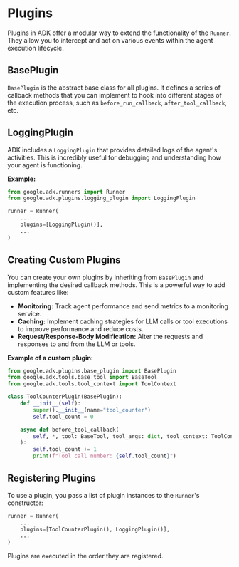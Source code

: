# Plugins

Plugins in ADK offer a modular way to extend the functionality of the `Runner`. They allow you to intercept and act on various events within the agent execution lifecycle.

## BasePlugin

`BasePlugin` is the abstract base class for all plugins. It defines a series of callback methods that you can implement to hook into different stages of the execution process, such as `before_run_callback`, `after_tool_callback`, etc.

## LoggingPlugin

ADK includes a `LoggingPlugin` that provides detailed logs of the agent's activities. This is incredibly useful for debugging and understanding how your agent is functioning.

**Example:**

```python
from google.adk.runners import Runner
from google.adk.plugins.logging_plugin import LoggingPlugin

runner = Runner(
    ...
    plugins=[LoggingPlugin()],
    ...
)
```

## Creating Custom Plugins

You can create your own plugins by inheriting from `BasePlugin` and implementing the desired callback methods. This is a powerful way to add custom features like:

*   **Monitoring:** Track agent performance and send metrics to a monitoring service.
*   **Caching:** Implement caching strategies for LLM calls or tool executions to improve performance and reduce costs.
*   **Request/Response-Body Modification:** Alter the requests and responses to and from the LLM or tools.

**Example of a custom plugin:**

```python
from google.adk.plugins.base_plugin import BasePlugin
from google.adk.tools.base_tool import BaseTool
from google.adk.tools.tool_context import ToolContext

class ToolCounterPlugin(BasePlugin):
    def __init__(self):
        super().__init__(name="tool_counter")
        self.tool_count = 0

    async def before_tool_callback(
        self, *, tool: BaseTool, tool_args: dict, tool_context: ToolContext
    ):
        self.tool_count += 1
        print(f"Tool call number: {self.tool_count}")
```

## Registering Plugins

To use a plugin, you pass a list of plugin instances to the `Runner`'s constructor:

```python
runner = Runner(
    ...
    plugins=[ToolCounterPlugin(), LoggingPlugin()],
    ...
)
```
Plugins are executed in the order they are registered.
